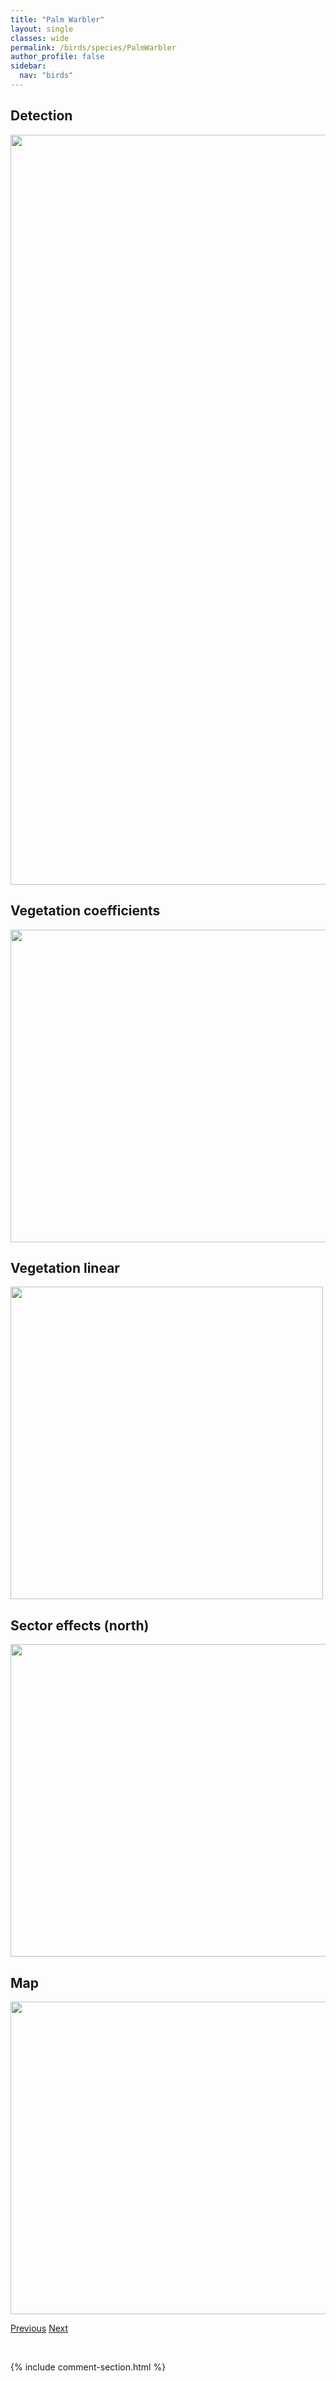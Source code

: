 ```yaml
---
title: "Palm Warbler"
layout: single
classes: wide
permalink: /birds/species/PalmWarbler
author_profile: false
sidebar:
  nav: "birds"
---
```


<h2>Detection</h2>

<a href="https://drive.google.com/uc?export=view&id=1V3qyH2b9z24nsf3ArnDL4udvPKCYJIRv">
<img src="https://drive.google.com/uc?export=view&id=1V3qyH2b9z24nsf3ArnDL4udvPKCYJIRv" height = "1200" width = "800">
</a>

<h2>Vegetation coefficients</h2>

<a href="https://drive.google.com/uc?export=view&id=1ahh1er61W4kDFlIP2grVf_A4eEyUNIYH">
<img src="https://drive.google.com/uc?export=view&id=1ahh1er61W4kDFlIP2grVf_A4eEyUNIYH" height = "500" width = "1000">
</a>

<h2>Vegetation linear</h2>

<a href="https://drive.google.com/uc?export=view&id=141IfqRbgr8j0NO3RenjgQNfIHDCvhU6Y">
<img src="https://drive.google.com/uc?export=view&id=141IfqRbgr8j0NO3RenjgQNfIHDCvhU6Y" height = "500" width = "500">
</a>

<h2>Sector effects (north)</h2>

<a href="https://drive.google.com/uc?export=view&id=1PiwQThi6Jtl9HIKY32cL5n31AAIhNcu6">
<img src="https://drive.google.com/uc?export=view&id=1PiwQThi6Jtl9HIKY32cL5n31AAIhNcu6" height = "500" width = "1000">
</a>

<h2>Map</h2>

<a href="https://drive.google.com/uc?export=view&id=1EbdYNICMT2IJ-qUegnsjYYp_iL8qWwut">
<img src="https://drive.google.com/uc?export=view&id=1EbdYNICMT2IJ-qUegnsjYYp_iL8qWwut" height = "500" width = "1500">
</a>

<a href="/birds/species/Ovenbird/" class="pagination--pager" title="Ovenbird">Previous</a> <a href="/birds/species/PiedbilledGrebe/" class="pagination--pager" title="Pied-billed Grebe">Next</a>

<p>&nbsp;</p>

{% include comment-section.html %}
